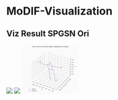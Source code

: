 # MoDIF-Visualization


## Viz Result SPGSN Ori

<p float="left">
  <img src="https://github.com/LiuYuHan31/MoDIF-Visualization/blob/master/SPGSN/viz_result_spgsn_ori/human_viz_waiting_0.gif" width="150" />
  <img src="https://github.com/LiuYuHan31/MoDIF-Visualization/blob/master/SPGSN/viz_result_spgsn_ori/human_viz_waiting_1.gif" width="150" /> 
  <img src="https://github.com/LiuYuHan31/MoDIF-Visualization/blob/master/SPGSN/viz_result_spgsn_ori/human_viz_waiting_2.gif" width="150" />
</p>
